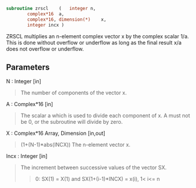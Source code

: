 ```fortran
subroutine zrscl	(	integer	n,
		complex*16	a,
		complex*16, dimension(*)	x,
		integer	incx )
```

 ZRSCL multiplies an n-element complex vector x by the complex scalar
 1/a.  This is done without overflow or underflow as long as
 the final result x/a does not overflow or underflow.

## Parameters
N : Integer [in]
> The number of components of the vector x.

A : Complex*16 [in]
> The scalar a which is used to divide each component of x.
> A must not be 0, or the subroutine will divide by zero.

X : Complex*16 Array, Dimension [in,out]
> (1+(N-1)*abs(INCX))
> The n-element vector x.

Incx : Integer [in]
> The increment between successive values of the vector SX.
> > 0:  SX(1) = X(1) and SX(1+(i-1)*INCX) = x(i),     1< i<= n

